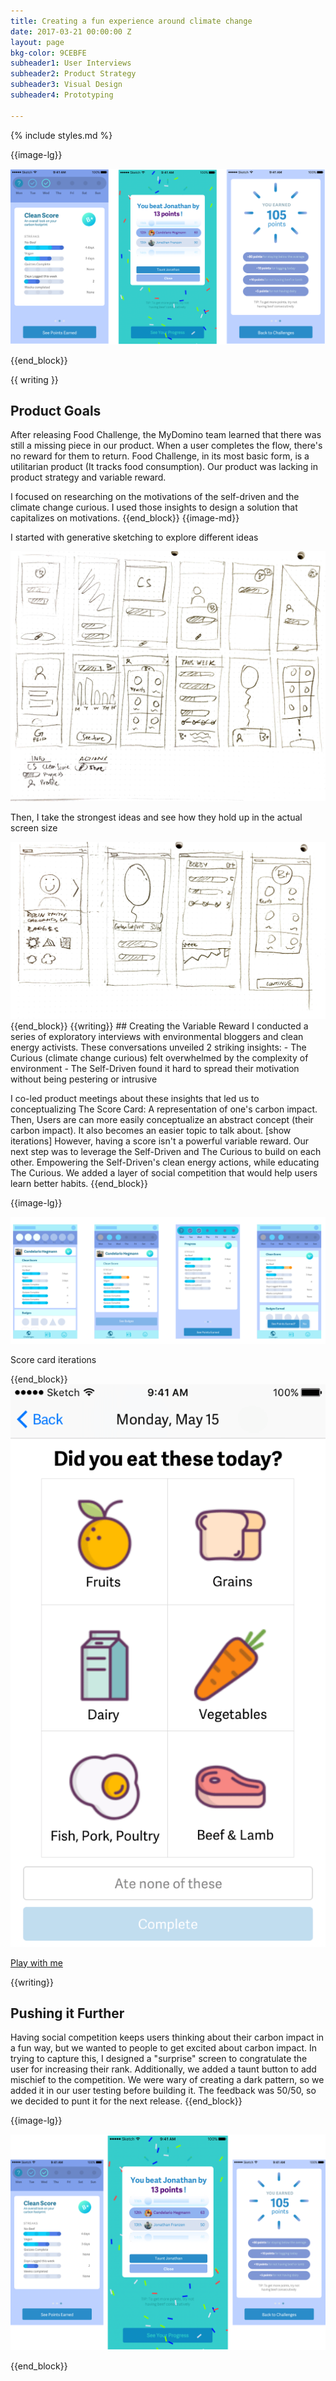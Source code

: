 ```yaml
---
title: Creating a fun experience around climate change
date: 2017-03-21 00:00:00 Z
layout: page
bkg-color: 9CEBFE
subheader1: User Interviews
subheader2: Product Strategy
subheader3: Visual Design
subheader4: Prototyping

---
```


{% include styles.md %}

{{image-lg}}

<img class="w-100" src="/assets/score-card/score-card.png">

{{end_block}}

{{ writing }}
## Product Goals
After releasing Food Challenge, the MyDomino team learned that there was still a missing piece in our product. When a user completes the flow, there's no reward for them to return. Food Challenge, in its most basic form, is a utilitarian product (It tracks food consumption). Our product was lacking in product strategy and variable reward.

I focused on researching on the motivations of the self-driven and the climate change curious. I used those insights to design a solution that capitalizes on motivations.
{{end_block}}
{{image-md}}
<p class="center tc mono gray f6 mt0 mb3">I started with generative sketching to explore different ideas</p>
<img class="w-100" src="/assets/score-card/eights-score-card.jpg">
<p class="center tc mono gray f6 mt0 mb3">Then, I take the strongest ideas and see how they hold up in the actual screen size</p>
<img class="w-100" src="/assets/score-card/sketch-score-card.jpg">
{{end_block}}
{{writing}}
## Creating the Variable Reward
I conducted a series of exploratory interviews with environmental bloggers and clean energy activists. These conversations unveiled 2 striking insights:
-  The Curious (climate change curious) felt overwhelmed by the complexity of environment
- The Self-Driven found it hard to spread their motivation without being pestering or intrusive

I co-led product meetings about these insights that led us to conceptualizing The Score Card: A representation of one's carbon impact. Then,  Users are can more easily conceptualize an abstract concept (their carbon impact). It also becomes an easier topic to talk about.
[show iterations]
However, having a score isn't a powerful variable reward. Our next step was to leverage the Self-Driven and The Curious to build on each other. Empowering the Self-Driven's clean energy actions, while educating The Curious. We added a layer of social competition that would help users learn better habits.
{{end_block}}

{{image-lg}}

<img class="w-100" src="/assets/score-card/scorecard-iterations.png">
<p class="center tc mono gray f6 mt0 mb5">Score card iterations</p>
{{end_block}}


<div class="tc">
<img class="w-33 center" src="/assets/score-card/scorecard-prototype.gif">

<a class="center db mono gray f6 mt2 mb5" href="https://framer.cloud/auPHC/">Play with me</a>
</div>

{{writing}}



## Pushing it Further

Having social competition keeps users thinking about their carbon impact in a fun way, but we wanted to people to get excited about carbon impact. In trying to capture this, I designed a "surprise" screen to congratulate the user for increasing their rank. Additionally, we added a taunt button to add mischief to the competition. We were wary of creating a dark pattern, so we added it in our user testing before building it. The feedback was 50/50, so we decided to punt it for the next release.
{{end_block}}

{{image-lg}}

<img class="w-100" src="/assets/score-card/points.png">

{{end_block}}
